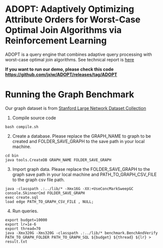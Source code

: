 # ADOPT: Adaptively Optimizing Attribute Orders for Worst-Case Optimal Join Algorithms via Reinforcement Learning

ADOPT is a query engine that combines adaptive query processing with worst-case optimal join algorithms. See technical report is [here](https://github.com/jxiw/ADOPT/blob/main/report/ADOPT.pdf)

**If you want to run our demo, please check this code https://github.com/jxiw/ADOPT/releases/tag/ADOPT**

# Running the Graph Benchmark

Our graph dataset is from [Stanford Large Network Dataset Collection](https://snap.stanford.edu/data/)

1. Compile source code
```commandline
bash compile.sh
```
2. Create a database. Please replace the GRAPH_NAME to graph to be created and FOLDER_SAVE_GRAPH to the save path in your local machine. 
```commandline
cd bin
java tools.CreateDB GRAPH_NAME FOLDER_SAVE_GRAPH
```

3. Import graph data. Please replace the FOLDER_SAVE_GRAPH to the graph save path in your local machine and PATH_TO_GRAPH_CSV_FILE to the graph csv file path.
```commandline
java -classpath .:../lib/* -Xmx16G -XX:+UseConcMarkSweepGC console.SkinnerCmd FOLDER_SAVE_GRAPH
exec create.sql
load edge PATH_TO_GRAPH_CSV_FILE , NULL;
```

4. Run queries.
```commandline
export budget=10000
export lr=1e-6
export thread=70
java -Xmx320G -Xms320G -classpath .:../lib/* benchmark.BenchAndVerify PATH_TO_GRAPH_FOLDER PATH_TO_GRAPH_SQL ${budget} ${thread} ${lr} > result.txt
```

